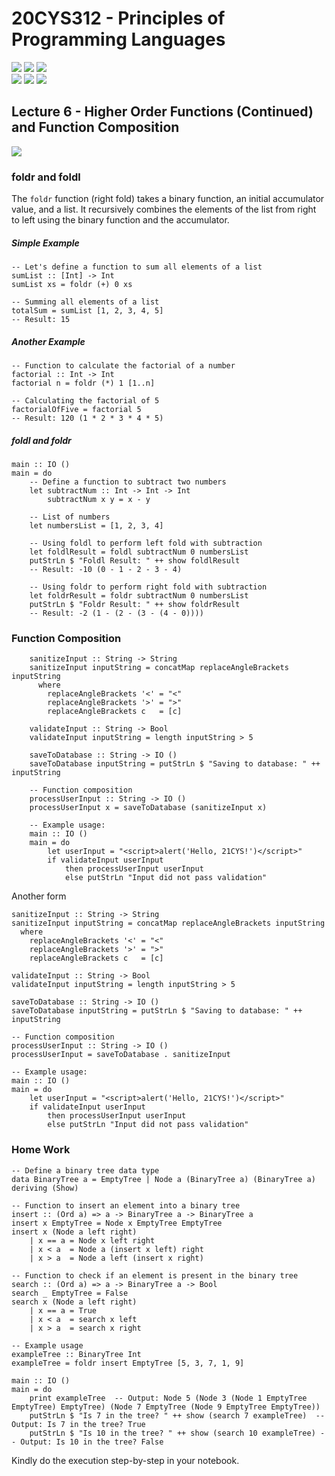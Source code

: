 # 20CYS312 - Principles of Programming Languages
![](https://img.shields.io/badge/Batch-21CYS-lightgreen) ![](https://img.shields.io/badge/UG-blue) ![](https://img.shields.io/badge/Subject-PPL-blue) <br/>
![](https://img.shields.io/badge/Lecture-2-orange) ![](https://img.shields.io/badge/Practical-3-orange) ![](https://img.shields.io/badge/Credits-3-orange)

## Lecture 6 - Higher Order Functions (Continued) and Function Composition
![](https://img.shields.io/badge/-11th_Mar-orange)

### foldr and foldl
The `foldr` function (right fold) takes a binary function, an initial accumulator value, and a list. It recursively combines the elements of the list from right to left using the binary function and the accumulator.

##### Simple Example
```
-- Let's define a function to sum all elements of a list
sumList :: [Int] -> Int
sumList xs = foldr (+) 0 xs

-- Summing all elements of a list
totalSum = sumList [1, 2, 3, 4, 5]
-- Result: 15
```

##### Another Example
```
-- Function to calculate the factorial of a number
factorial :: Int -> Int
factorial n = foldr (*) 1 [1..n]

-- Calculating the factorial of 5
factorialOfFive = factorial 5
-- Result: 120 (1 * 2 * 3 * 4 * 5)
```

##### foldl and foldr
```
main :: IO ()
main = do
    -- Define a function to subtract two numbers
    let subtractNum :: Int -> Int -> Int
        subtractNum x y = x - y
    
    -- List of numbers
    let numbersList = [1, 2, 3, 4]
    
    -- Using foldl to perform left fold with subtraction
    let foldlResult = foldl subtractNum 0 numbersList
    putStrLn $ "Foldl Result: " ++ show foldlResult
    -- Result: -10 (0 - 1 - 2 - 3 - 4)
    
    -- Using foldr to perform right fold with subtraction
    let foldrResult = foldr subtractNum 0 numbersList
    putStrLn $ "Foldr Result: " ++ show foldrResult
    -- Result: -2 (1 - (2 - (3 - (4 - 0))))

```

### Function Composition

```
	sanitizeInput :: String -> String
	sanitizeInput inputString = concatMap replaceAngleBrackets inputString
	  where
		replaceAngleBrackets '<' = "<"
		replaceAngleBrackets '>' = ">"
		replaceAngleBrackets c   = [c]

	validateInput :: String -> Bool
	validateInput inputString = length inputString > 5

	saveToDatabase :: String -> IO ()
	saveToDatabase inputString = putStrLn $ "Saving to database: " ++ inputString

	-- Function composition
	processUserInput :: String -> IO ()
	processUserInput x = saveToDatabase (sanitizeInput x)

	-- Example usage:
	main :: IO ()
	main = do
		let userInput = "<script>alert('Hello, 21CYS!')</script>"
		if validateInput userInput
			then processUserInput userInput
			else putStrLn "Input did not pass validation"
```

Another form

```
sanitizeInput :: String -> String
sanitizeInput inputString = concatMap replaceAngleBrackets inputString
  where
	replaceAngleBrackets '<' = "<"
	replaceAngleBrackets '>' = ">"
	replaceAngleBrackets c   = [c]

validateInput :: String -> Bool
validateInput inputString = length inputString > 5

saveToDatabase :: String -> IO ()
saveToDatabase inputString = putStrLn $ "Saving to database: " ++ inputString

-- Function composition
processUserInput :: String -> IO ()
processUserInput = saveToDatabase . sanitizeInput

-- Example usage:
main :: IO ()
main = do
	let userInput = "<script>alert('Hello, 21CYS!')</script>"
	if validateInput userInput
		then processUserInput userInput
		else putStrLn "Input did not pass validation"

```
### Home Work
```
-- Define a binary tree data type
data BinaryTree a = EmptyTree | Node a (BinaryTree a) (BinaryTree a) deriving (Show)

-- Function to insert an element into a binary tree
insert :: (Ord a) => a -> BinaryTree a -> BinaryTree a
insert x EmptyTree = Node x EmptyTree EmptyTree
insert x (Node a left right)
    | x == a = Node x left right
    | x < a  = Node a (insert x left) right
    | x > a  = Node a left (insert x right)

-- Function to check if an element is present in the binary tree
search :: (Ord a) => a -> BinaryTree a -> Bool
search _ EmptyTree = False
search x (Node a left right)
    | x == a = True
    | x < a  = search x left
    | x > a  = search x right

-- Example usage
exampleTree :: BinaryTree Int
exampleTree = foldr insert EmptyTree [5, 3, 7, 1, 9]

main :: IO ()
main = do
    print exampleTree  -- Output: Node 5 (Node 3 (Node 1 EmptyTree EmptyTree) EmptyTree) (Node 7 EmptyTree (Node 9 EmptyTree EmptyTree))
    putStrLn $ "Is 7 in the tree? " ++ show (search 7 exampleTree)  -- Output: Is 7 in the tree? True
    putStrLn $ "Is 10 in the tree? " ++ show (search 10 exampleTree) -- Output: Is 10 in the tree? False
```

Kindly do the execution step-by-step in your notebook.
